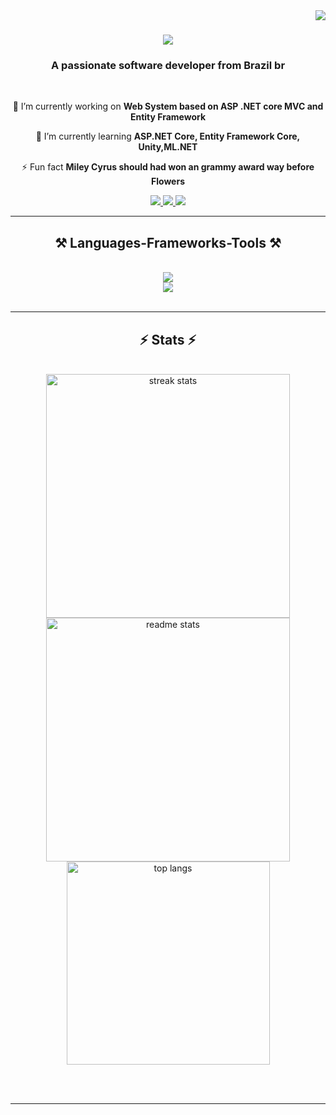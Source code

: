 <img align="right" src="https://visitor-badge.laobi.icu/badge?page_id=williancordeiro1998.williancordeiro1998" />

<h1 align="center">
    <img src="https://readme-typing-svg.herokuapp.com/?font=Righteous&size=35&center=true&vCenter=true&width=500&height=70&duration=4000&lines=Hello+There!+👋;+I'm+Willian+Cordeiro!;" />
</h1>

<h3 align="center">A passionate software developer from Brazil br</h3>

<br/>

<div align="center">
 
 🔭 I’m currently working on **Web System based on ASP .NET core MVC and Entity Framework**
 
 🌱 I’m currently learning **ASP.NET Core, Entity Framework Core, Unity,ML.NET**

⚡ Fun fact **Miley Cyrus should had won an grammy award way before Flowers**

 </div>
 
<div align="center"> 
  <a href="mailto:willycordeiro18@gmail.com">
    <img src="https://img.shields.io/badge/Gmail-333333?style=for-the-badge&logo=gmail&logoColor=red" />
  </a>
  <a href="https://www.linkedin.com/in/williancordeiro18" target="_blank">
    <img src="https://img.shields.io/badge/LinkedIn-0077B5?style=for-the-badge&logo=linkedin&logoColor=white" target="_blank" />

  </a>
  <a href="williancordeiro1998.github.io" target="_blank">
     <img src="https://img.shields.io/badge/Portfolio-FF5722?style=for-the-badge&logo=todoist&logoColor=white" target="_blank" />
  </a>
</div>

 <hr/>
 
<h2 align="center">⚒️ Languages-Frameworks-Tools ⚒️</h2>
<br/>
<div align="center">
    <img src="https://skillicons.dev/icons?i=,go,html,css,vscode,github,C#,git,r" /><br>
    <img src="https://skillicons.dev/icons?i=nodejs,python,javascript,typescript,c,java,nextjs,mysql,kotlin," /><br>
</div>

<br/>
<hr/>

<h2 align="center">⚡ Stats ⚡</h2>
<br>
<div align=center>
  <img width=390 src="https://github-readme-streak-stats-williancordeiro1998.vercel.app/?user=salesp07" alt="streak stats"/>
  <img width=390 src="https://github-readme-stats.vercel.appusername=salesp07&count_private=true&show_icons=true&theme=react&rank_icon=github&border_radius=10" alt="readme stats" />
  <br/>
  <img width=325 align="center" src="https://github-readme-stats-salesp07.vercel.app/api/top-langs/?username=salesp07&hide=HTML&langs_count=8&layout=compact&theme=react&border_radius=10&size_weight=0.5&count_weight=0.5&exclude_repo=github-readme-stats" alt="top langs" />
</div>

<br/><br/>

<hr/>
